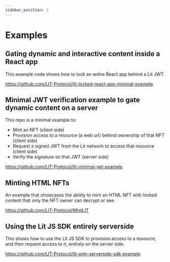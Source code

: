 ```yaml
---
sidebar_position: 3
---
```


# Examples

## Gating dynamic and interactive content inside a React app

This example code shows how to lock an entire React app behind a Lit JWT.

https://github.com/LIT-Protocol/lit-locked-react-app-minimal-example

## Minimal JWT verification example to gate dynamic content on a server

This repo is a minimal example to:

- Mint an NFT (client side)
- Provision access to a resource (a web url) behind ownership of that NFT (client side)
- Request a signed JWT from the Lit network to access that resource (client side)
- Verify the signature on that JWT (server side)

https://github.com/LIT-Protocol/lit-minimal-jwt-example

## Minting HTML NFTs

An example that showcases the ability to mint an HTML NFT with locked content that only the NFT owner can decrypt or see.

https://github.com/LIT-Protocol/MintLIT

## Using the Lit JS SDK entirely serverside

This shows how to use the Lit JS SDK to provision access to a resource, and then request access to it, entirely on the server side.

https://github.com/LIT-Protocol/lit-only-serverside-sdk-example
